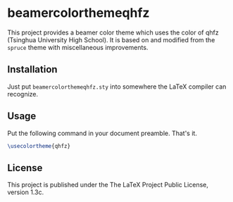 # beamercolorthemeqhfz

This project provides a beamer color theme which uses the color of qhfz (Tsinghua University High School). It is based on and modified from the `spruce` theme with miscellaneous improvements.

## Installation

Just put `beamercolorthemeqhfz.sty` into somewhere the LaTeX compiler can recognize.

## Usage

Put the following command in your document preamble. That's it.

```latex
\usecolortheme{qhfz}
```

## License

This project is published under the The LaTeX Project Public License, version 1.3c.
